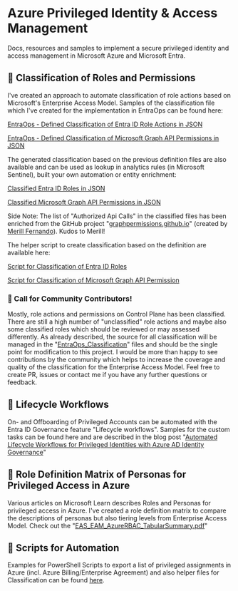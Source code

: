 # Azure Privileged Identity & Access Management
Docs, resources and samples to implement a secure privileged identity and access management in Microsoft Azure and Microsoft Entra.

## 📝 Classification of Roles and Permissions
I've created an approach to automate classification of role actions based on Microsoft's Enterprise Access Model. Samples of the classification file which I've created for the implementation in EntraOps can be found here:

[EntraOps - Defined Classification of Entra ID Role Actions in JSON](https://github.com/Cloud-Architekt/AzurePrivilegedIAM/blob/main/EntraOps_Classification/Classification_AadResources.json)


[EntraOps - Defined Classification of Microsoft Graph API Permissions in JSON](https://github.com/Cloud-Architekt/AzurePrivilegedIAM/blob/main/EntraOps_Classification/Classification_AppRoles.json)

The generated classification based on the previous definition files are also available and can be used as lookup in analytics rules (in Microsoft Sentinel), built your own automation or entity enrichment:

[Classified Entra ID Roles in JSON](https://github.com/Cloud-Architekt/AzurePrivilegedIAM/blob/main/Classification/Classification_EntraIdDirectoryRoles.json)

[Classified Microsoft Graph API Permissions in JSON](https://raw.githubusercontent.com/Cloud-Architekt/AzurePrivilegedIAM/main/Classification/Classification_AppRoles.json)

Side Note: The list of "Authorized Api Calls" in the classified files has been enriched from the GitHub project "[graphpermissions.github.io](https://github.com/merill/graphpermissions.github.io)" (created by [Merill Fernando](https://github.com/merill)). Kudos to Merill!

The helper script to create classification based on the definition are available here:

[Script for Classification of Entra ID Roles](./Get-EntraOpsClassificationDirectoryRoles.ps1)

[Script for Classification of Microsoft Graph API Permission](./Scripts/Get-EntraOpsClassificationAppRoles.ps1)

### 📢 Call for Community Contributors!
Mostly, role actions and permissions on Control Plane has been classified. There are still a high number of "unclassified" role actions and maybe also some classified roles which should be reviewed or may assessed differently. As already described, the source for all classification will be managed in the "[EntraOps_Classification](https://github.com/Cloud-Architekt/AzurePrivilegedIAM/tree/main/EntraOps_Classification)" files and should be the single point for modification to this project. I would be more than happy to see contributions by the community which helps to increase the coverage and quality of the classification for the Enterprise Access Model. Feel free to create PR, issues or contact me if you have any further questions or feedback.

## 🔁 Lifecycle Workflows
On- and Offboarding of Privileged Accounts can be automated with the Entra ID Governance feature "Lifecycle workflows". Samples for the custom tasks can be found here and are described in the blog post "[Automated Lifecycle Workflows for Privileged Identities with Azure AD Identity Governance](https://www.cloud-architekt.net/manage-privileged-identities-with-azuread-identity-governance/)"

## 📄 Role Definition Matrix of Personas for Privileged Access in Azure
Various articles on Microsoft Learn describes Roles and Personas for privileged access in Azure. I've created a role definition matrix to compare the descriptions of personas but also tiering levels from Enterprise Access Model. Check out the "[EAS_EAM_AzureRBAC_TabularSummary.pdf](https://github.com/Cloud-Architekt/AzurePrivilegedIAM/blob/main/EAS_EAM_AzureRBAC_TabularSummary.pdf)"

## 🤖 Scripts for Automation
Examples for PowerShell Scripts to export a list of privileged assignments in Azure (incl. Azure Billing/Enterprise Agreement) and also helper files for Classification can be found [here](https://github.com/Cloud-Architekt/AzurePrivilegedIAM/tree/main/Scripts).